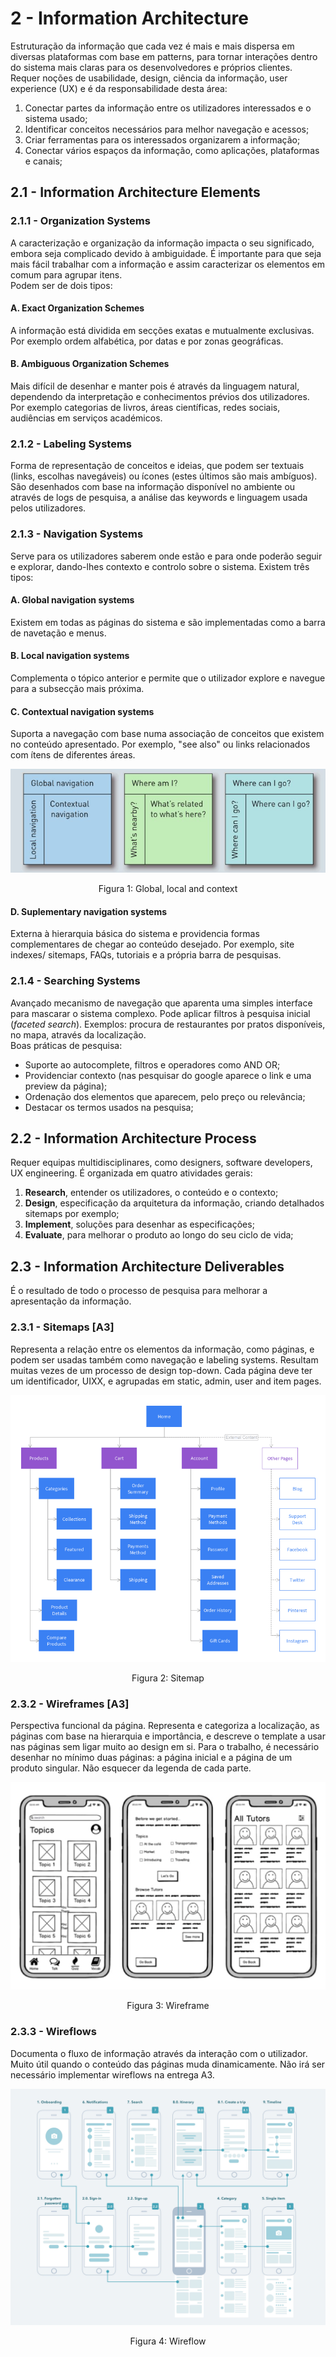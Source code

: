 # 2 - Information Architecture

Estruturação da informação que cada vez é mais e mais dispersa em diversas plataformas com base em patterns, para tornar interações dentro do sistema mais claras para os desenvolvedores e próprios clientes. <br>
Requer noções de usabilidade, design, ciência da informação, user experience (UX) e é da responsabilidade desta área:

1. Conectar partes da informação entre os utilizadores interessados e o sistema usado;
2. Identificar conceitos necessários para melhor navegação e acessos;
3. Criar ferramentas para os interessados organizarem a informação;
4. Conectar vários espaços da informação, como aplicações, plataformas e canais;

## 2.1 - Information Architecture Elements

### 2.1.1 - Organization Systems

A caracterização e organização da informação impacta o seu significado, embora seja complicado devido à ambiguidade. É importante para que seja mais fácil trabalhar com a informação e assim caracterizar os elementos em comum para agrupar itens. <br>
Podem ser de dois tipos:

#### A. Exact Organization Schemes

A informação está dividida em secções exatas e mutualmente exclusivas. Por exemplo ordem alfabética, por datas e por zonas geográficas.

#### B. Ambiguous Organization Schemes

Mais difícil de desenhar e manter pois é através da linguagem natural, dependendo da interpretação e conhecimentos prévios dos utilizadores. Por exemplo categorias de livros, áreas científicas, redes sociais, audiências em serviços académicos.

### 2.1.2 - Labeling Systems

Forma de representação de conceitos e ideias, que podem ser textuais (links, escolhas navegáveis) ou ícones (estes últimos são mais ambíguos). São desenhados com base na informação disponível no ambiente ou através de logs de pesquisa, a análise das keywords e linguagem usada pelos utilizadores.

### 2.1.3 - Navigation Systems

Serve para os utilizadores saberem onde estão e para onde poderão seguir e explorar, dando-lhes contexto e controlo sobre o sistema. Existem três tipos:

#### A. Global navigation systems

Existem em todas as páginas do sistema e são implementadas como a barra de navetação e menus.

#### B. Local navigation systems

Complementa o tópico anterior e permite que o utilizador explore e navegue para a subsecção mais próxima.

#### C. Contextual navigation systems

Suporta a navegação com base numa associação de conceitos que existem no conteúdo apresentado. Por exemplo, "see also" ou links relacionados com ítens de diferentes áreas.

<p align="center">
    <img src="../Images/NavigationSystems.png" alt="scheme">
    <p align="center">Figura 1: Global, local and context <p>
</p>

#### D. Suplementary navigation systems

Externa à hierarquia básica do sistema e providencia formas complementares de chegar ao conteúdo desejado. Por exemplo, site indexes/ sitemaps, FAQs, tutoriais e a própria barra de pesquisas.

### 2.1.4 - Searching Systems

Avançado mecanismo de navegação que aparenta uma simples interface para mascarar o sistema complexo. Pode aplicar filtros à pesquisa inicial (*faceted search*). Exemplos: procura de restaurantes por pratos disponíveis, no mapa, através da localização. <br>
Boas práticas de pesquisa:

- Suporte ao autocomplete, filtros e operadores como AND OR;
- Providenciar contexto (nas pesquisar do google aparece o link e uma preview da página);
- Ordenação dos elementos que aparecem, pelo preço ou relevância;
- Destacar os termos usados na pesquisa;

## 2.2 - Information Architecture Process

Requer equipas multidisciplinares, como designers, software developers, UX engineering. É organizada em quatro atividades gerais:

1. **Research**, entender os utilizadores, o conteúdo e o contexto;
2. **Design**, especificação da arquitetura da informação, criando detalhados sitemaps por exemplo;
3. **Implement**, soluções para desenhar as especificações;
4. **Evaluate**, para melhorar o produto ao longo do seu ciclo de vida;

## 2.3 - Information Architecture Deliverables

É o resultado de todo o processo de pesquisa para melhorar a apresentação da informação. 

### 2.3.1 - Sitemaps [A3]

Representa a relação entre os elementos da informação, como páginas, e podem ser usadas também como navegação e labeling systems. Resultam muitas vezes de um processo de design top-down. Cada página deve ter um identificador, UIXX, e agrupadas em static, admin, user and item pages.

<p align="center">
    <img src="../Images/Sitemap.png" alt="sitemap scheme">
    <p align="center">Figura 2: Sitemap</p>
</p>

### 2.3.2 - Wireframes [A3]

Perspectiva funcional da página. Representa e categoriza a localização, as páginas com base na hierarquia e importância, e descreve o template a usar nas páginas sem ligar muito ao design em si. Para o trabalho, é necessário desenhar no mínimo duas páginas: a página inicial e a página de um produto singular. Não esquecer da legenda de cada parte. 

<p align="center">
    <img src="../Images/Wireframe.png" alt="wireframe scheme">
    <p align="center">Figura 3: Wireframe</p>
</p>

### 2.3.3 - Wireflows

Documenta o fluxo de informação através da interação com o utilizador. Muito útil quando o conteúdo das páginas muda dinamicamente. Não irá ser necessário implementar wireflows na entrega A3.

<p align="center">
    <img src="../Images/Wireflow.png" alt="wireflow scheme">
    <p align="center">Figura 4: Wireflow</p>
</p>